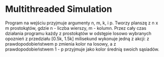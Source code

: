 # Multithreaded Simulation
Program na wejściu przyjmuje argumenty n, m, k, i p.
Tworzy planszę z n x m prostokątów, gdzie n - liczba wierszy, m - kolumn.
Przez cały czas działania programu każdy z prostokątów w odstępie losowo wybranych opoznień z przedziału [0.5k, 1.5k] milisekund wykonuje jedną z akcji:
z prawdopodobieństwem p zmienia kolor na losowy, a z prawdopodobieństwem 1 - p przyjmuje jako kolor średnią swoich sąsiadów.
